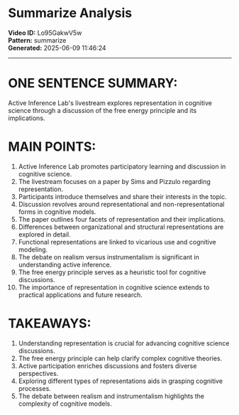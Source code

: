 # Summarize Analysis

**Video ID:** Lo95GakwV5w  
**Pattern:** summarize  
**Generated:** 2025-06-09 11:46:24  

---

# ONE SENTENCE SUMMARY:
Active Inference Lab's livestream explores representation in cognitive science through a discussion of the free energy principle and its implications.

# MAIN POINTS:
1. Active Inference Lab promotes participatory learning and discussion in cognitive science.
2. The livestream focuses on a paper by Sims and Pizzulo regarding representation.
3. Participants introduce themselves and share their interests in the topic.
4. Discussion revolves around representational and non-representational forms in cognitive models.
5. The paper outlines four facets of representation and their implications.
6. Differences between organizational and structural representations are explored in detail.
7. Functional representations are linked to vicarious use and cognitive modeling.
8. The debate on realism versus instrumentalism is significant in understanding active inference.
9. The free energy principle serves as a heuristic tool for cognitive discussions.
10. The importance of representation in cognitive science extends to practical applications and future research.

# TAKEAWAYS:
1. Understanding representation is crucial for advancing cognitive science discussions.
2. The free energy principle can help clarify complex cognitive theories.
3. Active participation enriches discussions and fosters diverse perspectives.
4. Exploring different types of representations aids in grasping cognitive processes.
5. The debate between realism and instrumentalism highlights the complexity of cognitive models.